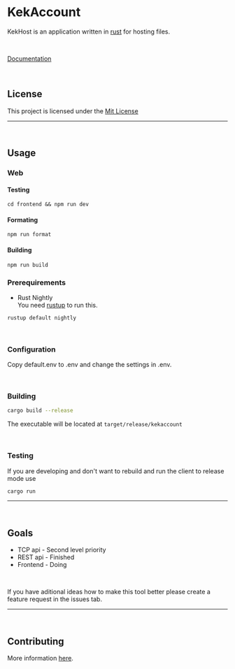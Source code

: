 # KekAccount
KekHost is an application written in [rust](https://www.rust-lang.org/) for hosting files. 

<br>

[Documentation](https://oss.kotw.dev/kekaccount/docs/)

<br>

## License
This project is licensed under the [Mit License](https://mit-license.org/)

<hr>
<br>

## Usage

### Web

#### Testing
```
cd frontend && npm run dev
```

#### Formating
```
npm run format
```

#### Building
```
npm run build
```

### Prerequirements

- Rust Nightly <br>
You need [rustup](https://rustup.rs/) to run this.

```sh
rustup default nightly
```

<br>

### Configuration
Copy default.env to .env and change the settings in .env.

<br>

### Building
```sh
cargo build --release
```

The executable will be located at `target/release/kekaccount`

<br>

### Testing
If you are developing and don't want to rebuild and run the client to release mode use
```sh
cargo run
```

<hr>
<br>

## Goals

- TCP api - Second level priority
- REST api - Finished
- Frontend - Doing

<br>

If you have aditional ideas how to make this tool better please create a feature request in the issues tab.

<hr>
<br>

## Contributing
More information [here](https://oss.kotw.dev/kekaccount/CONTRIBUTE).
